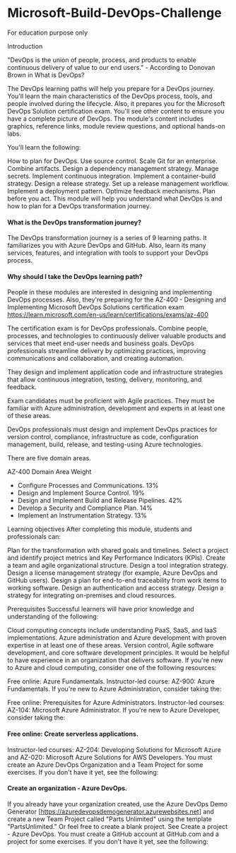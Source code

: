 # Microsoft-Build-DevOps-Challenge
For education purpose only

Introduction

"DevOps is the union of people, process, and products to enable continuous delivery of value to our end users." - According to Donovan Brown in What is DevOps?

The DevOps learning paths will help you prepare for a DevOps journey. You'll learn the main characteristics of the DevOps process, tools, and people involved during the lifecycle. Also, it prepares you for the Microsoft DevOps Solution certification exam. You'll see other content to ensure you have a complete picture of DevOps. The module's content includes graphics, reference links, module review questions, and optional hands-on labs.

You'll learn the following:

How to plan for DevOps.
Use source control.
Scale Git for an enterprise.
Combine artifacts.
Design a dependency management strategy.
Manage secrets.
Implement continuous integration.
Implement a container-build strategy.
Design a release strategy.
Set up a release management workflow.
Implement a deployment pattern.
Optimize feedback mechanisms.
Plan before you act. This module will help you understand what DevOps is and how to plan for a DevOps transformation journey.

#### What is the DevOps transformation journey?

The DevOps transformation journey is a series of 9 learning paths. It familiarizes you with Azure DevOps and GitHub. Also, learn its many services, features, and integration with tools to support your DevOps process.

#### Why should I take the DevOps learning path?

People in these modules are interested in designing and implementing DevOps processes. Also, they're preparing for the AZ-400 - Designing and Implementing Microsoft DevOps Solutions certification exam https://learn.microsoft.com/en-us/learn/certifications/exams/az-400 

The certification exam is for DevOps professionals. Combine people, processes, and technologies to continuously deliver valuable products and services that meet end-user needs and business goals. DevOps professionals streamline delivery by optimizing practices, improving communications and collaboration, and creating automation.

They design and implement application code and infrastructure strategies that allow continuous integration, testing, delivery, monitoring, and feedback.

Exam candidates must be proficient with Agile practices. They must be familiar with Azure administration, development and experts in at least one of these areas.

DevOps professionals must design and implement DevOps practices for version control, compliance, infrastructure as code, configuration management, build, release, and testing-using Azure technologies.

There are five domain areas.

AZ-400 Domain Area	Weight
- Configure Processes and Communications.	13%
- Design and Implement Source Control.	19%
- Design and Implement Build and Release Pipelines.	42%
- Develop a Security and Compliance Plan.	14%
- Implement an Instrumentation Strategy.	13%


Learning objectives
After completing this module, students and professionals can:

  Plan for the transformation with shared goals and timelines.
  Select a project and identify project metrics and Key Performance Indicators (KPIs).
  Create a team and agile organizational structure.
  Design a tool integration strategy.
  Design a license management strategy (for example, Azure DevOps and GitHub users).
  Design a plan for end-to-end traceability from work items to working software.
  Design an authentication and access strategy.
  Design a strategy for integrating on-premises and cloud resources.


Prerequisites
Successful learners will have prior knowledge and understanding of the following:

Cloud computing concepts include understanding PaaS, SaaS, and IaaS implementations.
Azure administration and Azure development with proven expertise in at least one of these areas.
Version control, Agile software development, and core software development principles. It would be helpful to have experience in an organization that delivers software.
If you're new to Azure and cloud computing, consider one of the following resources:

Free online: Azure Fundamentals.
Instructor-led course: AZ-900: Azure Fundamentals.
If you're new to Azure Administration, consider taking the:

Free online: Prerequisites for Azure Administrators.
Instructor-led courses: AZ-104: Microsoft Azure Administrator.
If you're new to Azure Developer, consider taking the:

#### Free online: Create serverless applications.
Instructor-led courses: AZ-204: Developing Solutions for Microsoft Azure and AZ-020: Microsoft Azure Solutions for AWS Developers.
You must create an Azure DevOps Organization and a Team Project for some exercises. If you don't have it yet, see the following:

#### Create an organization - Azure DevOps.
If you already have your organization created, use the Azure DevOps Demo Generator [https://azuredevopsdemogenerator.azurewebsites.net] and create a new Team Project called "Parts Unlimited" using the template "PartsUnlimited." Or feel free to create a blank project. See Create a project - Azure DevOps.
You must create a GitHub account at GitHub.com and a project for some exercises. If you don't have it yet, see the following:


